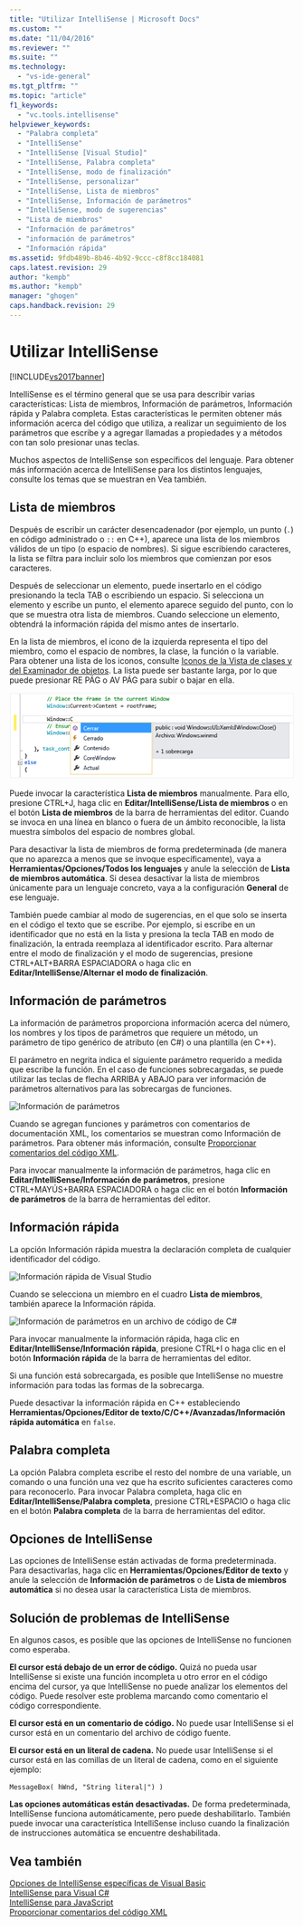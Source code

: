 ```yaml
---
title: "Utilizar IntelliSense | Microsoft Docs"
ms.custom: ""
ms.date: "11/04/2016"
ms.reviewer: ""
ms.suite: ""
ms.technology: 
  - "vs-ide-general"
ms.tgt_pltfrm: ""
ms.topic: "article"
f1_keywords: 
  - "vc.tools.intellisense"
helpviewer_keywords: 
  - "Palabra completa"
  - "IntelliSense"
  - "IntelliSense [Visual Studio]"
  - "IntelliSense, Palabra completa"
  - "IntelliSense, modo de finalización"
  - "IntelliSense, personalizar"
  - "IntelliSense, Lista de miembros"
  - "IntelliSense, Información de parámetros"
  - "IntelliSense, modo de sugerencias"
  - "Lista de miembros"
  - "Información de parámetros"
  - "información de parámetros"
  - "Información rápida"
ms.assetid: 9fdb489b-8b46-4b92-9ccc-c8f8cc184081
caps.latest.revision: 29
author: "kempb"
ms.author: "kempb"
manager: "ghogen"
caps.handback.revision: 29
---
```

# Utilizar IntelliSense
[!INCLUDE[vs2017banner](../code-quality/includes/vs2017banner.md)]

IntelliSense es el término general que se usa para describir varias características: Lista de miembros, Información de parámetros, Información rápida y Palabra completa.  Estas características le permiten obtener más información acerca del código que utiliza, a realizar un seguimiento de los parámetros que escribe y a agregar llamadas a propiedades y a métodos con tan solo presionar unas teclas.  
  
 Muchos aspectos de IntelliSense son específicos del lenguaje.  Para obtener más información acerca de IntelliSense para los distintos lenguajes, consulte los temas que se muestran en Vea también.  
  
## Lista de miembros  
 Después de escribir un carácter desencadenador \(por ejemplo, un punto \(`.`\) en código administrado o `::` en C\+\+\), aparece una lista de los miembros válidos de un tipo \(o espacio de nombres\).  Si sigue escribiendo caracteres, la lista se filtra para incluir solo los miembros que comienzan por esos caracteres.  
  
 Después de seleccionar un elemento, puede insertarlo en el código presionando la tecla TAB o escribiendo un espacio.  Si selecciona un elemento y escribe un punto, el elemento aparece seguido del punto, con lo que se muestra otra lista de miembros.  Cuando seleccione un elemento, obtendrá la información rápida del mismo antes de insertarlo.  
  
 En la lista de miembros, el icono de la izquierda representa el tipo del miembro, como el espacio de nombres, la clase, la función o la variable.  Para obtener una lista de los iconos, consulte [Iconos de la Vista de clases y del Examinador de objetos](../ide/class-view-and-object-browser-icons.md).  La lista puede ser bastante larga, por lo que puede presionar RE PÁG o AV PÁG para subir o bajar en ella.  
  
 ![Lista de miembros de Visual Studio](../ide/media/vs2015_intellisense.png "vs2015\_Intellisense")  
  
 Puede invocar la característica **Lista de miembros** manualmente. Para ello, presione CTRL\+J, haga clic en **Editar\/IntelliSense\/Lista de miembros** o en el botón **Lista de miembros** de la barra de herramientas del editor.  Cuando se invoca en una línea en blanco o fuera de un ámbito reconocible, la lista muestra símbolos del espacio de nombres global.  
  
 Para desactivar la lista de miembros de forma predeterminada \(de manera que no aparezca a menos que se invoque específicamente\), vaya a **Herramientas\/Opciones\/Todos los lenguajes** y anule la selección de **Lista de miembros automática**.  Si desea desactivar la lista de miembros únicamente para un lenguaje concreto, vaya a la configuración **General** de ese lenguaje.  
  
 También puede cambiar al modo de sugerencias, en el que solo se inserta en el código el texto que se escribe.  Por ejemplo, si escribe en un identificador que no está en la lista y presiona la tecla TAB en modo de finalización, la entrada reemplaza al identificador escrito.  Para alternar entre el modo de finalización y el modo de sugerencias, presione CTRL\+ALT\+BARRA ESPACIADORA o haga clic en **Editar\/IntelliSense\/Alternar el modo de finalización**.  
  
## Información de parámetros  
 La información de parámetros proporciona información acerca del número, los nombres y los tipos de parámetros que requiere un método, un parámetro de tipo genérico de atributo \(en C\#\) o una plantilla \(en C\+\+\).  
  
 El parámetro en negrita indica el siguiente parámetro requerido a medida que escribe la función.  En el caso de funciones sobrecargadas, se puede utilizar las teclas de flecha ARRIBA y ABAJO para ver información de parámetros alternativos para las sobrecargas de funciones.  
  
 ![Información de parámetros](../ide/media/vs2015_param_info.png "VS2015\_param\_Info")  
  
 Cuando se agregan funciones y parámetros con comentarios de documentación XML, los comentarios se muestran como Información de parámetros.  Para obtener más información, consulte [Proporcionar comentarios del código XML](../ide/supplying-xml-code-comments.md).  
  
 Para invocar manualmente la información de parámetros, haga clic en **Editar\/IntelliSense\/Información de parámetros**, presione CTRL\+MAYÚS\+BARRA ESPACIADORA o haga clic en el botón **Información de parámetros** de la barra de herramientas del editor.  
  
## Información rápida  
 La opción Información rápida muestra la declaración completa de cualquier identificador del código.  
  
 ![Información rápida de Visual Studio](../ide/media/vs2015_quick_info.png "VS2015\_Quick\_info")  
  
 Cuando se selecciona un miembro en el cuadro **Lista de miembros**, también aparece la Información rápida.  
  
 ![Información de parámetros en un archivo de código de C&#35;](../ide/media/vs2015_paraminfo.png "VS2015\_ParamInfo")  
  
 Para invocar manualmente la información rápida, haga clic en **Editar\/IntelliSense\/Información rápida**, presione CTRL\+I o haga clic en el botón **Información rápida** de la barra de herramientas del editor.  
  
 Si una función está sobrecargada, es posible que IntelliSense no muestre información para todas las formas de la sobrecarga.  
  
 Puede desactivar la información rápida en C\+\+ estableciendo **Herramientas\/Opciones\/Editor de texto\/C\/C\+\+\/Avanzadas\/Información rápida automática** en `false`.  
  
## Palabra completa  
 La opción Palabra completa escribe el resto del nombre de una variable, un comando o una función una vez que ha escrito suficientes caracteres como para reconocerlo.  Para invocar Palabra completa, haga clic en **Editar\/IntelliSense\/Palabra completa**, presione CTRL\+ESPACIO o haga clic en el botón **Palabra completa** de la barra de herramientas del editor.  
  
## Opciones de IntelliSense  
 Las opciones de IntelliSense están activadas de forma predeterminada.  Para desactivarlas, haga clic en **Herramientas\/Opciones\/Editor de texto** y anule la selección de **Información de parámetros** o de **Lista de miembros automática** si no desea usar la característica Lista de miembros.  
  
## Solución de problemas de IntelliSense  
 En algunos casos, es posible que las opciones de IntelliSense no funcionen como esperaba.  
  
 **El cursor está debajo de un error de código.** Quizá no pueda usar IntelliSense si existe una función incompleta u otro error en el código encima del cursor, ya que IntelliSense no puede analizar los elementos del código.  Puede resolver este problema marcando como comentario el código correspondiente.  
  
 **El cursor está en un comentario de código.** No puede usar IntelliSense si el cursor está en un comentario del archivo de código fuente.  
  
 **El cursor está en un literal de cadena.** No puede usar IntelliSense si el cursor está en las comillas de un literal de cadena, como en el siguiente ejemplo:  
  
```  
MessageBox( hWnd, "String literal|") )  
```  
  
 **Las opciones automáticas están desactivadas.** De forma predeterminada, IntelliSense funciona automáticamente, pero puede deshabilitarlo.  También puede invocar una característica IntelliSense incluso cuando la finalización de instrucciones automática se encuentre deshabilitada.  
  
## Vea también  
 [Opciones de IntelliSense específicas de Visual Basic](../ide/visual-basic-specific-intellisense.md)   
 [IntelliSense para Visual C\#](../ide/visual-csharp-intellisense.md)   
 [IntelliSense para JavaScript](../ide/javascript-intellisense.md)   
 [Proporcionar comentarios del código XML](../ide/supplying-xml-code-comments.md)